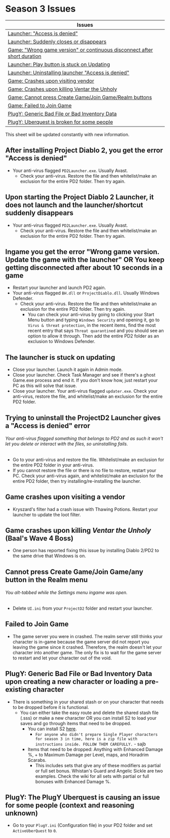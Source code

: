 # Season 3 Issues

| Issues |
| - |
| [Launcher: "Access is denied"](https://github.com/Warren1001/PD2Info/blob/main/Season_3_Issues.md#after-installing-project-diablo-2-you-get-the-error-access-is-denied) |
| [Launcher: Suddenly closes or disappears](https://github.com/Warren1001/PD2Info/blob/main/Season_3_Issues.md#upon-starting-the-project-diablo-2-launcher-it-does-not-launch-and-the-launchershortcut-suddenly-disappears) |
| [Game: "Wrong game version" or continuous disconnect after short duration](https://github.com/Warren1001/PD2Info/blob/main/Season_3_Issues.md#ingame-you-get-the-error-wrong-game-version-update-the-game-with-the-launcher-or-you-keep-getting-disconnected-after-about-10-seconds-in-a-game) |
| [Launcher: Play button is stuck on Updating](https://github.com/Warren1001/PD2Info/blob/main/Season_3_Issues.md#the-launcher-is-stuck-on-updating) |
| [Launcher: Uninstalling launcher "Access is denied"](https://github.com/Warren1001/PD2Info/blob/main/Season_3_Issues.md#trying-to-uninstall-the-projectd2-launcher-gives-a-access-is-denied-error) |
| [Game: Crashes upon visiting vendor](https://github.com/Warren1001/PD2Info/blob/main/Season_3_Issues.md#game-crashes-upon-visiting-a-vendor) |
| [Game: Crashes upon killing Ventar the Unholy](https://github.com/Warren1001/PD2Info/blob/main/Season_3_Issues.md#game-crashes-upon-killing-ventar-the-unholy-baals-wave-4-boss) |
| [Game: Cannot press Create Game/Join Game/Realm buttons](https://github.com/Warren1001/PD2Info/blob/main/Season_3_Issues.md#cannot-press-create-gamejoin-gameany-button-in-the-realm-menu) |
| [Game: Failed to Join Game](https://github.com/Warren1001/PD2Info/blob/main/Season_3_Issues.md#failed-to-join-game) |
| [PlugY: Generic Bad File or Bad Inventory Data](https://github.com/Warren1001/PD2Info/blob/main/Season_3_Issues.md#plugy-you-get-any-error-upon-creating-a-new-character-or-loading-a-pre-existing-character) |
| [PlugY: Uberquest is broken for some people](https://github.com/Warren1001/PD2Info/blob/main/Season_3_Issues.md#plugy-the-plugy-uberquest-is-causing-an-issue-for-some-people-context-and-reasoning-unknown) |

This sheet will be updated constantly with new information.

## **After installing Project Diablo 2, you get the error "Access is denied"**
- Your anti-virus flagged `PD2Launcher.exe`. Usually Avast.
  - Check your anti-virus. Restore the file and then whitelist/make an exclusion for the entire PD2 folder. Then try again.

## **Upon starting the Project Diablo 2 Launcher, it does not launch and the launcher/shortcut suddenly disappears**
- Your anti-virus flagged `PD2Launcher.exe`. Usually Avast.
  - Check your anti-virus. Restore the file and then whitelist/make an exclusion for the entire PD2 folder. Then try again.

## **Ingame you get the error "Wrong game version. Update the game with the launcher" OR You keep getting disconnected after about 10 seconds in a game**
- Restart your launcher and launch PD2 again.
- Your anti-virus flagged `BH.dll` or `ProjectDiablo.dll`. Usually Windows Defender.
  - Check your anti-virus. Restore the file and then whitelist/make an exclusion for the entire PD2 folder. Then try again.
    - You can check your anti-virus by going to clicking your Start Menu button and typing `Windows Security` and opening it, go to `Virus & threat protection`, in the recent items, find the most recent entry that says `Threat quarantined` and you should see an option to allow it through. Then add the entire PD2 folder as an exclusion to Windows Defender.

## **The launcher is stuck on updating**
- Close your launcher. Launch it again in Admin mode.
- Close your launcher. Check Task Manager and see if there's a ghost Game.exe process and end it. If you don't know how, just restart your PC as this will solve that issue.
- Close your launcher. Your anti-virus flagged `updater.exe`. Check your anti-virus, restore the file, and whitelist/make an exclusion for the entire PD2 folder.

## **Trying to uninstall the ProjectD2 Launcher gives a "Access is denied" error**
###### Your anti-virus flagged something that belongs to PD2 and as such it won't let you delete or interact with the files, so uninstalling fails.
- Go to your anti-virus and restore the file. Whitelist/make an exclusion for the entire PD2 folder in your anti-virus.
- If you cannot restore the file or there is no file to restore, restart your PC. Check your anti-virus again, and whitelist/make an exclusion for the entire PD2 folder, then try installing/re-installing the launcher.

## **Game crashes upon visiting a vendor**
- Kryszard's filter had a crash issue with Thawing Potions. Restart your launcher to update the loot filter.

## **Game crashes upon killing *Ventar the Unholy* (Baal's Wave 4 Boss)**
- One person has reported fixing this issue by installing Diablo 2/PD2 to the same drive that Windows is on.

## **Cannot press Create Game/Join Game/any button in the Realm menu**
###### You alt-tabbed while the Settings menu ingame was open.
- Delete `UI.ini` from your `ProjectD2` folder and restart your launcher.

## **Failed to Join Game**
- The game server you were in crashed. The realm server still thinks your character is in-game because the game server did not report you leaving the game since it crashed. Therefore, the realm doesn't let your character into another game. The only fix is to wait for the game server to restart and let your character out of the void.

## PlugY: Generic Bad File or Bad Inventory Data upon creating a new character or loading a pre-existing character
- There is something in your shared stash or on your character that needs to be dropped before it is functional.
  - You can either take the easy route and delete the shared stash file (.sss) or make a new character OR you can install S2 to load your saves and go through items that need to be dropped.
    - You can install S2 [here](https://www.mediafire.com/file/xrby5sogoop5ps2/ProjectD2.Season.2.zip/file).
      - ```For anyone who didn't prepare Single Player characters for season 3 in time, here is a zip file with instructions inside. FOLLOW THEM CAREFULLY.``` - sajb
    - Items that need to be dropped: Anything with Enhanced Damage %, + to Maximum Damage per Level, maps, and Horadrim Scarabs.
      - This includes sets that give any of these modifiers as partial or full set bonus. Whistan's Guard and Angelic Sickle are two examples. Check the wiki for all sets with partial or full bonuses with Enhanced Damage %.

## **PlugY: The PlugY Uberquest is causing an issue for some people (context and reasoning unknown)**
- Go to your `PlugY.ini` (Configuration file) in your PD2 folder and set `ActiveUberQuest` to `0`.

